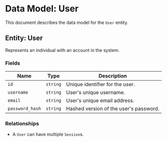 # Data Model: User

This document describes the data model for the `User` entity.

## Entity: User

Represents an individual with an account in the system.

### Fields

| Name          | Type   | Description                  |
|---------------|--------|------------------------------|
| `id`          | `string` | Unique identifier for the user.|
| `username`    | `string` | User's unique username.      |
| `email`       | `string` | User's unique email address. |
| `password_hash` | `string` | Hashed version of the user's password.|

### Relationships

- A `User` can have multiple `Session`s.
